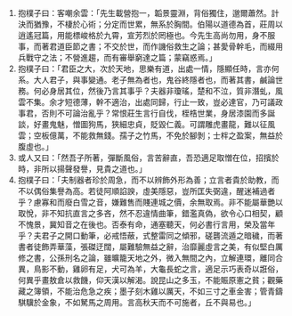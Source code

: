 1. 抱樸子曰：客嘲余雲：「先生載營抱一，韜景靈淵，背俗獨住，邈爾蕭然。計決而猶豫，不棲於心術；分定而世累，無系於胸間。伯陽以道德為首，莊周以逍遙冠篇，用能標峻格於九霄，宣芳烈於罔極也。今先生高尚勿用，身不服事，而著君道臣節之書；不交於世，而作譏俗救生之論；甚愛骨幹毛，而綴用兵戰守之法；不營進趨，而有審舉窮達之篇；蒙竊惑焉。」
2. 抱樸子曰：「君臣之大，次於天地，思樂有道，出處一情，隱顯任時，言亦何系。大人君子，與事變通。老子無為者也，鬼谷終隱者也，而著其書，鹹論世務。何必身居其位，然後乃言其事乎？夫器非瓊瑤，楚和不泣，質非潛虬，風雲不集。余才短德薄，幹不適治，出處同歸，行止一致，豈必達官，乃可議政事君，否則不可論治亂乎？常恨莊生言行自伐，桎梏世業，身居漆園而多誕談，好畫鬼魅，憎圖狗馬，狹細忠貞，貶毀仁義。可謂雕虎畫龍，難以征風雲；空板億萬，不能救無錢。孺子之竹馬，不免於腳剝；士柈之盈案，無益於腹虛也。」
3. 或人又曰：「然吾子所著，彈斷風俗，言苦辭直，吾恐適足取憎在位，招擯於時，非所以揚聲發譽，見貴之道也。」
4. 抱樸子曰：「夫制器者珍於周急，而不以辨飾外形為善；立言者貴於助教，而不以偶俗集譽為高。若徒阿順諂諛，虛美隱惡，豈所匡失弼違，醒迷補過者乎？慮寡和而廢白雪之音，嫌難售而賤連城之價，余無取焉。非不能屬華艷以取悅，非不知抗直言之多吝，然不忍違情曲筆，錯濫真偽，欲令心口相契，顧不愧景，冀知音之在後也。否泰有命，通塞聽天，何必書行言用，榮及當年乎？夫君子之開口動筆，必戒悟蔽，式整雷同之傾邪，磋礱流遁之暗穢，而著書者徒飾弄華藻，張磔迂闊，屬難驗無益之辭，治靡麗虛言之美，有似堅白厲修之書，公孫刑名之論，雖曠籠天地之外，微入無間之內，立解連環，離同合異，鳥影不動，雞卵有足，犬可為羊，大龜長蛇之言，適足示巧表奇以誑俗，何異乎畫敖倉以救饑，仰天漢以解渴。說昆山之多玉，不能賑原憲之貧；觀藥藏之簿領，不能治危急之疾；墨子刻木雞以厲天，不如三寸之車金害；管青鑄騏驥於金象，不如駑馬之周用。言高秋天而不可施者，丘不與易也。」